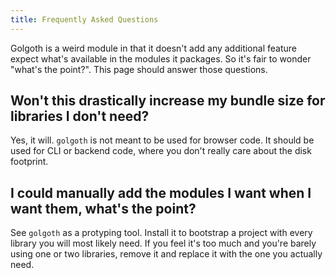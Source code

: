 ```yaml
---
title: Frequently Asked Questions
---
```


<div class="lead">
  Golgoth is a weird module in that it doesn't add any additional feature expect
  what's available in the modules it packages. So it's fair to wonder "what's
  the point?". This page should answer those questions.
</div>

## Won't this drastically increase my bundle size for libraries I don't need?

Yes, it will. `golgoth` is not meant to be used for browser code. It should be
used for CLI or backend code, where you don't really care about the disk
footprint.

## I could manually add the modules I want when I want them, what's the  point?

See `golgoth` as a protyping tool. Install it to bootstrap a project with every
library you will most likely need. If you feel it's too much and you're barely
using one or two libraries, remove it and replace it with the one you actually
need.
